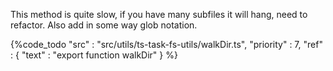 This method is quite slow, if you have many subfiles it will hang, need to refactor. Also add in some way glob notation.

{%code_todo
    "src" : "src/utils/ts-task-fs-utils/walkDir.ts",
    "priority" : 7,
    "ref" : {
        "text" : "export function walkDir"
    }
%}
